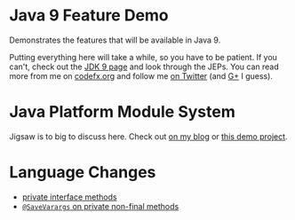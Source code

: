 # Java 9 Feature Demo

Demonstrates the features that will be available in Java 9.

Putting everything here will take a while, so you have to be patient.
If you can't, check out the [JDK 9 page](http://openjdk.java.net/projects/jdk9/) and look through the JEPs.
You can read more from me on [codefx.org](http://codefx.org) and follow me [on Twitter](https://twitter.com/nipafx)
 (and [G+](https://plus.google.com/+NicolaiParlog) I guess).

# Java Platform Module System

Jigsaw is to big to discuss here.
Check out [on my blog](http://blog.codefx.org/tag/project-jigsaw/)
 or [this demo project](https://github.com/CodeFX-org/demo-jigsaw-advent-calendar).

# Language Changes

* [private interface methods](private-interface-methods/PrivateInterfaceMethods.java)
* [`@SaveVarargs` on private non-final methods](private-safe-varargs/SafeVarargs.java)

